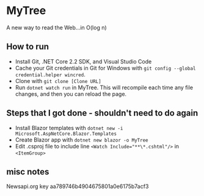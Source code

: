 # MyTree

A new way to read the Web...in O(log n)

## How to run

- Install Git, .NET Core 2.2 SDK, and Visual Studio Code
- Cache your Git credentials in Git for Windows with `git config --global credential.helper wincred`.
- Clone with `git clone [Clone URL]`
- Run `dotnet watch run` in MyTree\.  This will recompile each time any file changes, and then you can reload the page.

## Steps that I got done - shouldn't need to do again

- Install Blazor templates with `dotnet new -i Microsoft.AspNetCore.Blazor.Templates`
- Create Blazor app with `dotnet new blazor -o MyTree`
- Edit .csproj file to include line `<Watch Include="**\*.cshtml"/>` in `<ItemGroup>`

## misc notes

Newsapi.org key aa789746b4904675801a0e6175b7acf3